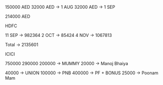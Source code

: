 150000 AED
 32000 AED -> 1 AUG
 32000  AED -> 1 SEP
 
214000 AED 

HDFC 

11 SEP -> 982364
2 OCT -> 85424
4 NOV -> 1067813

Total -> 2135601

ICICI 

750000
290000
200000 -> MUMMY
 20000 -> Manoj Bhaiya

40000 -> UNION
100000 -> PNB
400000 -> PF + BONUS
 25000 -> Poonam Mam



 